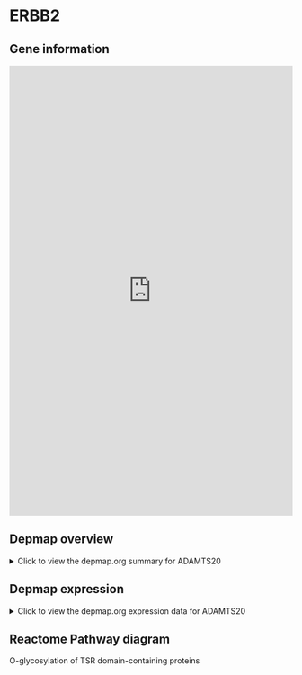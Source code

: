 <h1>ERBB2</h1>

<h2>Gene information</h2>
<iframe src="https://depmap.org/portal/gene/ADAMTS20?tab=about" style="border:none;width:100%;height:800px"></iframe>

<h2>Depmap overview</h2>
<details>
  <summary>Click to view the depmap.org summary for ADAMTS20</summary>
  <iframe src="https://depmap.org/portal/gene/ADAMTS20?tab=overview" style="border:none;width:100%;height:800px"></iframe>
</details>

<h2>Depmap expression</h2>
<details>
  <summary>Click to view the depmap.org expression data for ADAMTS20</summary>
  <iframe src="https://depmap.org/portal/gene/ADAMTS20?tab=characterization" style="border:none;width:100%;height:800px"></iframe>
</details>



<h2>Reactome Pathway diagram</h2>
O-glycosylation of TSR domain-containing proteins
<div id="diagramHolder"></div>

<script>
    //Creating the Reactome Diagram widget
    //Take into account a proxy needs to be set up in your server side pointing to www.reactome.org
    function onReactomeDiagramReady(){  //This function is automatically called when the widget code is ready to be used
        var diagram = Reactome.Diagram.create({
            "placeHolder" : "diagramHolder",
            "width" : 900,
            "height" : 500
        });

        //Initialising it to the "Hemostasis" pathway
        diagram.loadDiagram("R-HSA-5173214");

        //Adding different listeners

        diagram.onDiagramLoaded(function (loaded) {
            console.info("Loaded ", loaded);
            diagram.flagItems("BAD");
	    diagram.flagItems("Q92934");
            if (loaded == "R-HSA-5173214") diagram.selectItem("R-HSA-5173214");
        });

     }
</script>



